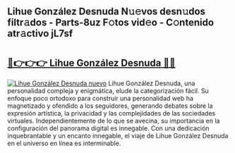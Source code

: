 ## Lihue González Desnuda N𝚞𝚎vos desn𝚞dos filtr𝚊dos - Parts-8uz F𝚘tos vid𝚎o - C𝚘ntenido atr𝚊ctivo jL7sf

# <h2><a href="http://mb64pu.tromn.icu/?c=Lihue+Gonz%c3%a1lez+Desnuda">🔗👉👉👉 Lihue González Desnuda 🔗🔗</a></h2>

[![Lihue González Desnuda nuevo](https://i.imgur.com/pEAQMta.gif)](http://mb64pu.tromn.icu/?c=Lihue+Gonz%c3%a1lez+Desnuda)
Lihue González Desnuda, una personalidad compleja y enigmática, elude la categorización fácil. Su enfoque poco ortodoxo para construir una personalidad web ha magnetizado y ofendido a los seguidores, generando debates sobre la expresión artística, la privacidad y las complejidades de las sociedades virtuales. Independientemente de lo que se avecina, su importancia en la configuración del panorama digital es innegable. Con una dedicación inquebrantable y un encanto innegable, el viaje de Lihue González Desnuda en el universo en línea es interminable.
